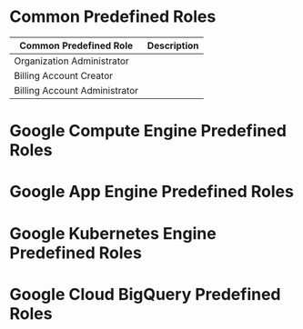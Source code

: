 # Common Predefined Roles

| Common Predefined Role | Description |
| --- | --- |
| Organization Administrator | |
| Billing Account Creator | |
| Billing Account Administrator | |

# Google Compute Engine Predefined Roles

# Google App Engine Predefined Roles

# Google Kubernetes Engine Predefined Roles

# Google Cloud BigQuery Predefined Roles
